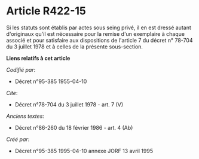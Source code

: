 # Article R422-15

Si les statuts sont établis par actes sous seing privé, il en est dressé autant d'originaux qu'il est nécessaire pour la
remise d'un exemplaire à chaque associé et pour satisfaire aux dispositions de l'article 7 du décret n° 78-704 du 3 juillet
1978 et à celles de la présente sous-section.

**Liens relatifs à cet article**

_Codifié par_:

  - Décret n°95-385 1955-04-10

_Cite_:

  - Décret n°78-704 du 3 juillet 1978 - art. 7 (V)

_Anciens textes_:

  - Décret n°86-260 du 18 février 1986 - art. 4 (Ab)

_Créé par_:

  - Décret n°95-385 1995-04-10 annexe JORF 13 avril 1995
